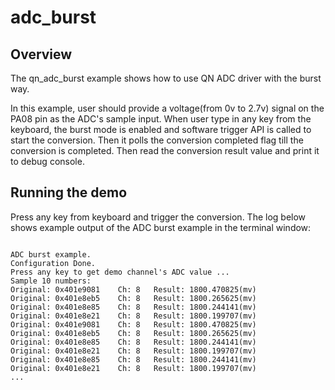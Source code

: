 # adc_burst

## Overview

The qn_adc_burst example shows how to use QN ADC driver with the burst way.

In this example, user should provide a voltage(from 0v to 2.7v) signal on the PA08 pin as the ADC's sample input. When user type in any key from the keyboard, the burst mode is enabled and software trigger API is called to start the conversion. Then it polls the conversion completed flag till the conversion is completed. Then read the conversion result value and print it to debug console.

## Running the demo
Press any key from keyboard and trigger the conversion.
The log below shows example output of the ADC burst example in the terminal window:
~~~~~~~~~~~~~~~~~~~~~~~~~~~~~~~~~~~

ADC burst example.
Configuration Done.
Press any key to get demo channel's ADC value ...
Sample 10 numbers: 
Original: 0x401e9081    Ch: 8   Result: 1800.470825(mv)
Original: 0x401e8eb5    Ch: 8   Result: 1800.265625(mv)
Original: 0x401e8e85    Ch: 8   Result: 1800.244141(mv)
Original: 0x401e8e21    Ch: 8   Result: 1800.199707(mv)
Original: 0x401e9081    Ch: 8   Result: 1800.470825(mv)
Original: 0x401e8eb5    Ch: 8   Result: 1800.265625(mv)
Original: 0x401e8e85    Ch: 8   Result: 1800.244141(mv)
Original: 0x401e8e21    Ch: 8   Result: 1800.199707(mv)
Original: 0x401e8e85    Ch: 8   Result: 1800.244141(mv)
Original: 0x401e8e21    Ch: 8   Result: 1800.199707(mv)
...

~~~~~~~~~~~~~~~~~~~~~~~~~~~~~~~~~~~